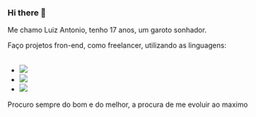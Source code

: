 ### Hi there 👋

 Me chamo Luiz Antonio, tenho 17 anos, um garoto sonhador.

  Faço projetos fron-end, como freelancer, utilizando as linguagens:
<br>
<br>
- <img src= "https://img.shields.io/badge/HTML5-E34F26?style=for-the-badge&logo=html5&logoColor=white"/>
- <img src= "https://img.shields.io/badge/CSS3-1572B6?style=for-the-badge&logo=css3&logoColor=white"/>
- <img src="https://img.shields.io/badge/JavaScript-F7DF1E?style=for-the-badge&logo=javascript&logoColor=black"/>

Procuro sempre do bom e do melhor, a procura de me evoluir ao maximo


